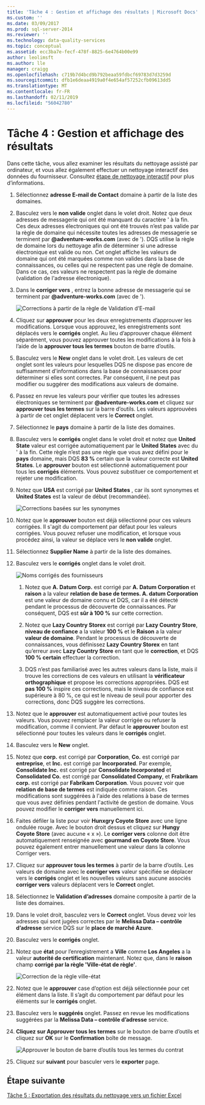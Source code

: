 ```yaml
---
title: 'Tâche 4 : Gestion et affichage des résultats | Microsoft Docs'
ms.custom: ''
ms.date: 03/09/2017
ms.prod: sql-server-2014
ms.reviewer: ''
ms.technology: data-quality-services
ms.topic: conceptual
ms.assetid: ecc3ba7e-fecf-478f-8825-6e4764b00e99
author: leolimsft
ms.author: lle
manager: craigg
ms.openlocfilehash: c719b7d4bcd9b792beaa59fdbcf69783d7d3259d
ms.sourcegitcommit: dfb1e6deaa4919a0f4e654af57252cfb09613dd5
ms.translationtype: MT
ms.contentlocale: fr-FR
ms.lasthandoff: 02/11/2019
ms.locfileid: "56042780"
---
```

# <a name="task-4-manaing-and-viewing-results"></a>Tâche 4 : Gestion et affichage des résultats
  Dans cette tâche, vous allez examiner les résultats du nettoyage assisté par ordinateur, et vous allez également effectuer un nettoyage interactif des données du fournisseur. Consultez [étape de nettoyage interactif](https://msdn.microsoft.com/library/hh213061.aspx#Interactive) pour plus d’informations.  
  
1.  Sélectionnez **adresse E-mail de Contact** domaine à partir de la liste des domaines.  
  
2.  Basculez vers le **non valide** onglet dans le volet droit. Notez que deux adresses de messagerie qui ont été manquant du caractère ' à la fin. Ces deux adresses électroniques qui ont été trouvés n’est pas valide par la règle de domaine qui nécessite toutes les adresses de messagerie se terminent par **@adventure-works.com** (avec de '). DQS utilise la règle de domaine lors du nettoyage afin de déterminer si une adresse électronique est valide ou non. Cet onglet affiche les valeurs de domaine qui ont été marquées comme non valides dans la base de connaissances, ou celles qui ne respectent pas une règle de domaine. Dans ce cas, ces valeurs ne respectent pas la règle de domaine (validation de l'adresse électronique).  
  
3.  Dans le **corriger vers** , entrez la bonne adresse de messagerie qui se terminent par **@adventure-works.com** (avec de ').  
  
     ![Corrections à partir de la règle de Validation d’E-mail](../../2014/tutorials/media/et-managingandviewingresults-01.jpg "Corrections à partir de la règle de Validation d’E-mail")  
  
4.  Cliquez sur **approuver** pour les deux enregistrements d’approuver les modifications. Lorsque vous approuvez, les enregistrements sont déplacés vers le **corrigés** onglet. Au lieu d’approuver chaque élément séparément, vous pouvez approuver toutes les modifications à la fois à l’aide de la **approuver tous les termes** bouton de barre d’outils.  
  
5.  Basculez vers le **New** onglet dans le volet droit. Les valeurs de cet onglet sont les valeurs pour lesquelles DQS ne dispose pas encore de suffisamment d'informations dans la base de connaissances pour déterminer si elles sont correctes. Par conséquent, il ne peut pas modifier ou suggérer des modifications aux valeurs de domaine.  
  
6.  Passez en revue les valeurs pour vérifier que toutes les adresses électroniques se terminent par **@adventure-works.com** et cliquez sur **approuver tous les termes** sur la barre d’outils. Les valeurs approuvées à partir de cet onglet déplacent vers le **Correct** onglet.  
  
7.  Sélectionnez le **pays** domaine à partir de la liste des domaines.  
  
8.  Basculez vers le **corrigés** onglet dans le volet droit et notez que **United State** valeur est corrigée automatiquement par le **United States** avec du ' à la fin. Cette règle n’est pas une règle que vous avez défini pour le **pays** domaine, mais DQS **83 %** certain que la valeur correcte est **United States**. Le **approuver** bouton est sélectionné automatiquement pour tous les **corrigés** éléments. Vous pouvez substituer ce comportement et rejeter une modification.  
  
9. Notez que **USA** est corrigé par **United States** , car ils sont synonymes et **United States** est la valeur de début (recommandée).  
  
     ![Corrections basées sur les synonymes](../../2014/tutorials/media/et-managingandviewingresults-02.jpg "Corrections basées sur des synonymes")  
  
10. Notez que le **approuver** bouton est déjà sélectionné pour ces valeurs corrigées. Il s'agit du comportement par défaut pour les valeurs corrigées. Vous pouvez refuser une modification, et lorsque vous procédez ainsi, la valeur se déplace vers le **non valide** onglet.  
  
11. Sélectionnez **Supplier Name** à partir de la liste des domaines.  
  
12. Basculez vers le **corrigés** onglet dans le volet droit.  
  
     ![Noms corrigés des fournisseurs](../../2014/tutorials/media/et-managingandviewingresults-03.jpg "noms corrigés des fournisseurs")  
  
    1.  Notez que **A. Datum Corp.** est corrigé par **A. Datum Corporation** et **raison** a la valeur **relation de base de termes. A. datum Corporation** est une valeur de domaine connu et DQS, car il a été détecté pendant le processus de découverte de connaissances. Par conséquent, DQS est **sûr à 100 %** sur cette correction.  
  
    2.  Notez que **Lazy Country Storex** est corrigé par **Lazy Country Store**, **niveau de confiance** a la valeur **100 %** et le **Raison** a la valeur **valeur de domaine**. Pendant le processus de découverte de connaissances, vous définissez **Lazy Country Storex** en tant qu’erreur avec **Lazy Country Store** en tant que le **correction**, et DQS **100 % certain** effectuer la correction.  
  
    3.  DQS n’est pas familiarisé avec les autres valeurs dans la liste, mais il trouve les corrections de ces valeurs en utilisant la **vérificateur orthographique** et propose les corrections appropriées. DQS est **pas 100 %** inspire ces corrections, mais le niveau de confiance est supérieure à 80 %, ce qui est le niveau de seuil pour apporter des corrections, donc DQS suggère les corrections.  
  
13. Notez que le **approuver** est automatiquement activé pour toutes les valeurs. Vous pouvez remplacer la valeur corrigée ou refuser la modification, comme il convient. Par défaut le **approuver** bouton est sélectionné pour toutes les valeurs dans le **corrigés** onglet.  
  
14. Basculez vers le **New** onglet.  
  
15. Notez que **corp.** est corrigé par **Corporation**, **Co.** est corrigé par **entreprise**, et **Inc.** est corrigé par **Incorporated**. Par exemple, **Consolidate Inc.** est corrigé par **Consolidate Incorporated** et **Consolidated Co.** est corrigé par **Consolidated Company**, et **Frabrikam corp.** est corrigé par **Fabrikam Corporation**.  Vous pouvez voir que **relation de base de termes** est indiquée comme raison. Ces modifications sont suggérées à l'aide des relations à base de termes que vous avez définies pendant l'activité de gestion de domaine. Vous pouvez modifier le **corriger vers** manuellement ici.  
  
16. Faites défiler la liste pour voir **Hunxgry Coyote Store** avec une ligne ondulée rouge. Avec le bouton droit dessus et cliquez sur **Hungy Coyote Store** (avec aucune « x »). Le **corriger vers** colonne doit être automatiquement renseignée avec **gourmand en Coyote Store**. Vous pouvez également entrer manuellement une valeur dans la colonne Corriger vers.  
  
17. Cliquez sur **approuver tous les termes** à partir de la barre d’outils. Les valeurs de domaine avec le **corriger vers** valeur spécifiée se déplacer vers le **corrigés** onglet et les nouvelles valeurs sans aucune associés **corriger vers** valeurs déplacent vers le  **Correct** onglet.  
  
18. Sélectionnez le **Validation d’adresses** domaine composite à partir de la liste des domaines.  
  
19. Dans le volet droit, basculez vers le **Correct** onglet. Vous devez voir les adresses qui sont jugées correctes par le **Melissa Data – contrôle d’adresse** service DQS sur le **place de marché Azure**.  
  
20. Basculez vers le **corrigés** onglet.  
  
21. Notez que **état** pour l’enregistrement a **Ville** comme **Los Angeles** a la valeur **autorité de certification** maintenant. Notez que, dans le **raison** champ **corrigé par la règle 'Ville-état de règle'**.  
  
     ![Correction de la règle ville-état](../../2014/tutorials/media/et-managingandviewingresults-04.jpg "Correction de la règle ville-état")  
  
22. Notez que le **approuver** case d’option est déjà sélectionnée pour cet élément dans la liste. Il s’agit du comportement par défaut pour les éléments sur le **corrigés** onglet.  
  
23. Basculez vers le **suggérés** onglet. Passez en revue les modifications suggérées par la **Melissa Data – contrôle d’adresse** service.  
  
24. **Cliquez sur Approuver tous les termes** sur le bouton de barre d’outils et cliquez sur **OK** sur le **Confirmation** boîte de message.  
  
     ![Approuver le bouton de barre d’outils tous les termes du contrat](../../2014/tutorials/media/et-managingandviewingresults-05.jpg "approuver le bouton de barre d’outils tous les termes du contrat")  
  
25. Cliquez sur **suivant** pour basculer vers le **exporter** page.  
  
## <a name="next-step"></a>Étape suivante  
 [Tâche 5 : Exportation des résultats du nettoyage vers un fichier Excel](../../2014/tutorials/task-5-exporting-cleansing-results-to-an-excel-file.md)  
  
  
